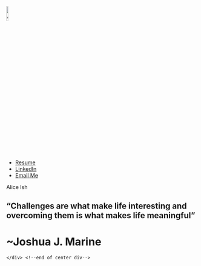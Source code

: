 <html>

<head>

<meta charset=”UTF-8”>

<!-- THE TITLE WILL APPEAR IN THE BROWSER WINDOW OR TAB -->
<title>Alice Ish Contact Page</title>
    
<link rel="stylesheet" href="styles-contact.css">
<link rel="stylesheet" href="https://use.typekit.net/knl0kzb.css">
</head>

<body>
    <div class="center">
    <img id ="logo" src="images/logo_1@2x.png" alt="Alice Ish Personal ID Logo" height="10%" width="10%">
 <nav>
        <ul>
            <li><a href="Alice_Ish_Resume.pdf"> Resume </a></li>
            <li><a href="http://www.linkedin.com/in/aliceish"
                   target="_blank"> LinkedIn </a></li>
            <li> <a href="mailto:aliceish22@gmail.com">Email Me</a> </li>
            </ul>
    </nav>
    <p>Alice Ish</p>
        <h2>&ldquo;Challenges are what make life <span class="big">interesting</span> and overcoming them is what makes life <span class="big">meaningful</span>&rdquo;</h2>
        <h1> ~Joshua J. Marine</h1>
    
    </div> <!--end of center div-->
</body>

</html>

